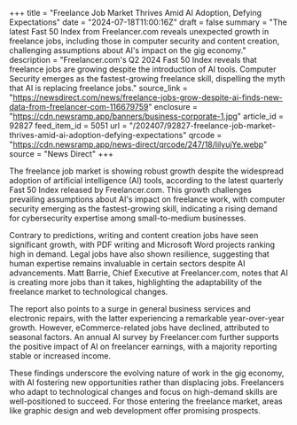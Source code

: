 +++
title = "Freelance Job Market Thrives Amid AI Adoption, Defying Expectations"
date = "2024-07-18T11:00:16Z"
draft = false
summary = "The latest Fast 50 Index from Freelancer.com reveals unexpected growth in freelance jobs, including those in computer security and content creation, challenging assumptions about AI's impact on the gig economy."
description = "Freelancer.com's Q2 2024 Fast 50 Index reveals that freelance jobs are growing despite the introduction of AI tools. Computer Security emerges as the fastest-growing freelance skill, dispelling the myth that AI is replacing freelance jobs."
source_link = "https://newsdirect.com/news/freelance-jobs-grow-despite-ai-finds-new-data-from-freelancer-com-116679759"
enclosure = "https://cdn.newsramp.app/banners/business-corporate-1.jpg"
article_id = 92827
feed_item_id = 5051
url = "/202407/92827-freelance-job-market-thrives-amid-ai-adoption-defying-expectations"
qrcode = "https://cdn.newsramp.app/news-direct/qrcode/247/18/lilyujYe.webp"
source = "News Direct"
+++

<p>The freelance job market is showing robust growth despite the widespread adoption of artificial intelligence (AI) tools, according to the latest quarterly Fast 50 Index released by Freelancer.com. This growth challenges prevailing assumptions about AI's impact on freelance work, with computer security emerging as the fastest-growing skill, indicating a rising demand for cybersecurity expertise among small-to-medium businesses.</p><p>Contrary to predictions, writing and content creation jobs have seen significant growth, with PDF writing and Microsoft Word projects ranking high in demand. Legal jobs have also shown resilience, suggesting that human expertise remains invaluable in certain sectors despite AI advancements. Matt Barrie, Chief Executive at Freelancer.com, notes that AI is creating more jobs than it takes, highlighting the adaptability of the freelance market to technological changes.</p><p>The report also points to a surge in general business services and electronic repairs, with the latter experiencing a remarkable year-over-year growth. However, eCommerce-related jobs have declined, attributed to seasonal factors. An annual AI survey by Freelancer.com further supports the positive impact of AI on freelancer earnings, with a majority reporting stable or increased income.</p><p>These findings underscore the evolving nature of work in the gig economy, with AI fostering new opportunities rather than displacing jobs. Freelancers who adapt to technological changes and focus on high-demand skills are well-positioned to succeed. For those entering the freelance market, areas like graphic design and web development offer promising prospects.</p>